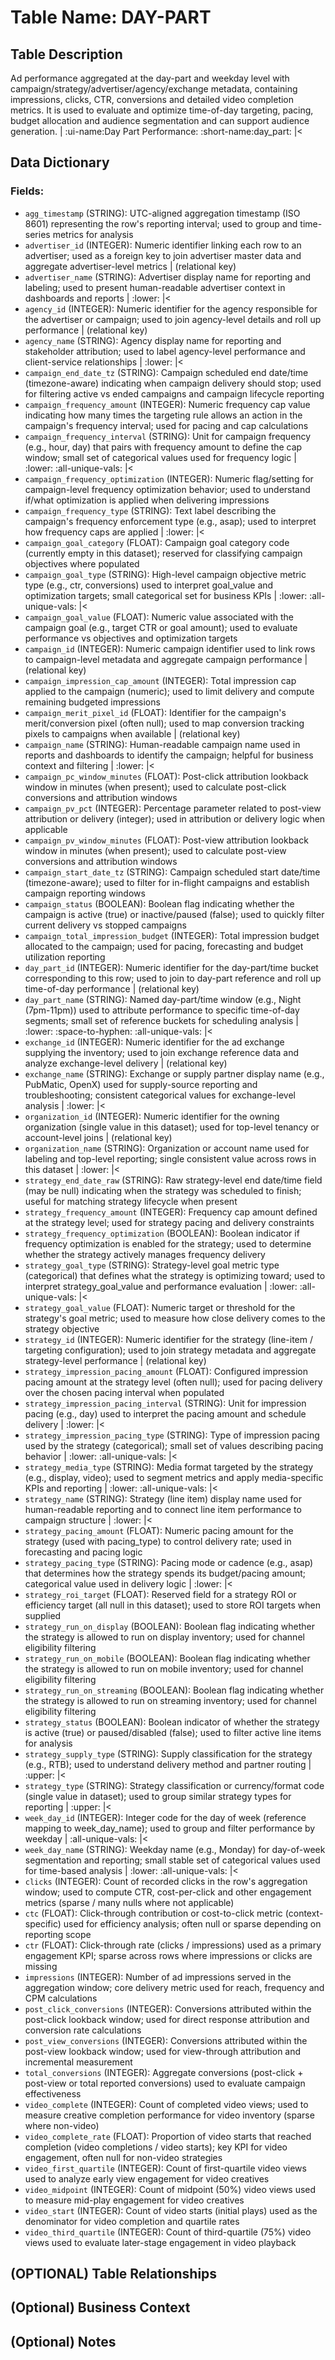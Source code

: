 # Table Name: DAY-PART

## Table Description
Ad performance aggregated at the day-part and weekday level with campaign/strategy/advertiser/agency/exchange metadata, containing impressions, clicks, CTR, conversions and detailed video completion metrics. It is used to evaluate and optimize time-of-day targeting, pacing, budget allocation and audience segmentation and can support audience generation. | :ui-name:Day Part Performance: :short-name:day_part: |<

## Data Dictionary

### Fields:

- `agg_timestamp` (STRING): UTC-aligned aggregation timestamp (ISO 8601) representing the row's reporting interval; used to group and time-series metrics for analysis
- `advertiser_id` (INTEGER): Numeric identifier linking each row to an advertiser; used as a foreign key to join advertiser master data and aggregate advertiser-level metrics | (relational key)
- `advertiser_name` (STRING): Advertiser display name for reporting and labeling; used to present human-readable advertiser context in dashboards and reports | :lower: |<
- `agency_id` (INTEGER): Numeric identifier for the agency responsible for the advertiser or campaign; used to join agency-level details and roll up performance | (relational key)
- `agency_name` (STRING): Agency display name for reporting and stakeholder attribution; used to label agency-level performance and client-service relationships | :lower: |<
- `campaign_end_date_tz` (STRING): Campaign scheduled end date/time (timezone-aware) indicating when campaign delivery should stop; used for filtering active vs ended campaigns and campaign lifecycle reporting
- `campaign_frequency_amount` (INTEGER): Numeric frequency cap value indicating how many times the targeting rule allows an action in the campaign's frequency interval; used for pacing and cap calculations
- `campaign_frequency_interval` (STRING): Unit for campaign frequency (e.g., hour, day) that pairs with frequency amount to define the cap window; small set of categorical values used for frequency logic | :lower: :all-unique-vals: |<
- `campaign_frequency_optimization` (INTEGER): Numeric flag/setting for campaign-level frequency optimization behavior; used to understand if/what optimization is applied when delivering impressions
- `campaign_frequency_type` (STRING): Text label describing the campaign's frequency enforcement type (e.g., asap); used to interpret how frequency caps are applied | :lower: |<
- `campaign_goal_category` (FLOAT): Campaign goal category code (currently empty in this dataset); reserved for classifying campaign objectives where populated
- `campaign_goal_type` (STRING): High-level campaign objective metric type (e.g., ctr, conversions) used to interpret goal_value and optimization targets; small categorical set for business KPIs | :lower: :all-unique-vals: |<
- `campaign_goal_value` (FLOAT): Numeric value associated with the campaign goal (e.g., target CTR or goal amount); used to evaluate performance vs objectives and optimization targets
- `campaign_id` (INTEGER): Numeric campaign identifier used to link rows to campaign-level metadata and aggregate campaign performance | (relational key)
- `campaign_impression_cap_amount` (INTEGER): Total impression cap applied to the campaign (numeric); used to limit delivery and compute remaining budgeted impressions
- `campaign_merit_pixel_id` (FLOAT): Identifier for the campaign's merit/conversion pixel (often null); used to map conversion tracking pixels to campaigns when available | (relational key)
- `campaign_name` (STRING): Human-readable campaign name used in reports and dashboards to identify the campaign; helpful for business context and filtering | :lower: |<
- `campaign_pc_window_minutes` (FLOAT): Post-click attribution lookback window in minutes (when present); used to calculate post-click conversions and attribution windows
- `campaign_pv_pct` (INTEGER): Percentage parameter related to post-view attribution or delivery (integer); used in attribution or delivery logic when applicable
- `campaign_pv_window_minutes` (FLOAT): Post-view attribution lookback window in minutes (when present); used to calculate post-view conversions and attribution windows
- `campaign_start_date_tz` (STRING): Campaign scheduled start date/time (timezone-aware); used to filter for in-flight campaigns and establish campaign reporting windows
- `campaign_status` (BOOLEAN): Boolean flag indicating whether the campaign is active (true) or inactive/paused (false); used to quickly filter current delivery vs stopped campaigns
- `campaign_total_impression_budget` (INTEGER): Total impression budget allocated to the campaign; used for pacing, forecasting and budget utilization reporting
- `day_part_id` (INTEGER): Numeric identifier for the day-part/time bucket corresponding to this row; used to join to day-part reference and roll up time-of-day performance | (relational key)
- `day_part_name` (STRING): Named day-part/time window (e.g., Night (7pm-11pm)) used to attribute performance to specific time-of-day segments; small set of reference buckets for scheduling analysis | :lower: :space-to-hyphen: :all-unique-vals: |<
- `exchange_id` (INTEGER): Numeric identifier for the ad exchange supplying the inventory; used to join exchange reference data and analyze exchange-level delivery | (relational key)
- `exchange_name` (STRING): Exchange or supply partner display name (e.g., PubMatic, OpenX) used for supply-source reporting and troubleshooting; consistent categorical values for exchange-level analysis | :lower: |<
- `organization_id` (INTEGER): Numeric identifier for the owning organization (single value in this dataset); used for top-level tenancy or account-level joins | (relational key)
- `organization_name` (STRING): Organization or account name used for labeling and top-level reporting; single consistent value across rows in this dataset | :lower: |<
- `strategy_end_date_raw` (STRING): Raw strategy-level end date/time field (may be null) indicating when the strategy was scheduled to finish; useful for matching strategy lifecycle when present
- `strategy_frequency_amount` (INTEGER): Frequency cap amount defined at the strategy level; used for strategy pacing and delivery constraints
- `strategy_frequency_optimization` (BOOLEAN): Boolean indicator if frequency optimization is enabled for the strategy; used to determine whether the strategy actively manages frequency delivery
- `strategy_goal_type` (STRING): Strategy-level goal metric type (categorical) that defines what the strategy is optimizing toward; used to interpret strategy_goal_value and performance evaluation | :lower: :all-unique-vals: |<
- `strategy_goal_value` (FLOAT): Numeric target or threshold for the strategy's goal metric; used to measure how close delivery comes to the strategy objective
- `strategy_id` (INTEGER): Numeric identifier for the strategy (line-item / targeting configuration); used to join strategy metadata and aggregate strategy-level performance | (relational key)
- `strategy_impression_pacing_amount` (FLOAT): Configured impression pacing amount at the strategy level (often null); used for pacing delivery over the chosen pacing interval when populated
- `strategy_impression_pacing_interval` (STRING): Unit for impression pacing (e.g., day) used to interpret the pacing amount and schedule delivery | :lower: |<
- `strategy_impression_pacing_type` (STRING): Type of impression pacing used by the strategy (categorical); small set of values describing pacing behavior | :lower: :all-unique-vals: |<
- `strategy_media_type` (STRING): Media format targeted by the strategy (e.g., display, video); used to segment metrics and apply media-specific KPIs and reporting | :lower: :all-unique-vals: |<
- `strategy_name` (STRING): Strategy (line item) display name used for human-readable reporting and to connect line item performance to campaign structure | :lower: |<
- `strategy_pacing_amount` (FLOAT): Numeric pacing amount for the strategy (used with pacing_type) to control delivery rate; used in forecasting and pacing logic
- `strategy_pacing_type` (STRING): Pacing mode or cadence (e.g., asap) that determines how the strategy spends its budget/pacing amount; categorical value used in delivery logic | :lower: |<
- `strategy_roi_target` (FLOAT): Reserved field for a strategy ROI or efficiency target (all null in this dataset); used to store ROI targets when supplied
- `strategy_run_on_display` (BOOLEAN): Boolean flag indicating whether the strategy is allowed to run on display inventory; used for channel eligibility filtering
- `strategy_run_on_mobile` (BOOLEAN): Boolean flag indicating whether the strategy is allowed to run on mobile inventory; used for channel eligibility filtering
- `strategy_run_on_streaming` (BOOLEAN): Boolean flag indicating whether the strategy is allowed to run on streaming inventory; used for channel eligibility filtering
- `strategy_status` (BOOLEAN): Boolean indicator of whether the strategy is active (true) or paused/disabled (false); used to filter active line items for analysis
- `strategy_supply_type` (STRING): Supply classification for the strategy (e.g., RTB); used to understand delivery method and partner routing | :upper: |<
- `strategy_type` (STRING): Strategy classification or currency/format code (single value in dataset); used to group similar strategy types for reporting | :upper: |<
- `week_day_id` (INTEGER): Integer code for the day of week (reference mapping to week_day_name); used to group and filter performance by weekday | :all-unique-vals: |<
- `week_day_name` (STRING): Weekday name (e.g., Monday) for day-of-week segmentation and reporting; small stable set of categorical values used for time-based analysis | :lower: :all-unique-vals: |<
- `clicks` (INTEGER): Count of recorded clicks in the row's aggregation window; used to compute CTR, cost-per-click and other engagement metrics (sparse / many nulls where not applicable)
- `ctc` (FLOAT): Click-through contribution or cost-to-click metric (context-specific) used for efficiency analysis; often null or sparse depending on reporting scope
- `ctr` (FLOAT): Click-through rate (clicks / impressions) used as a primary engagement KPI; sparse across rows where impressions or clicks are missing
- `impressions` (INTEGER): Number of ad impressions served in the aggregation window; core delivery metric used for reach, frequency and CPM calculations
- `post_click_conversions` (INTEGER): Conversions attributed within the post-click lookback window; used for direct response attribution and conversion rate calculations
- `post_view_conversions` (INTEGER): Conversions attributed within the post-view lookback window; used for view-through attribution and incremental measurement
- `total_conversions` (INTEGER): Aggregate conversions (post-click + post-view or total reported conversions) used to evaluate campaign effectiveness
- `video_complete` (INTEGER): Count of completed video views; used to measure creative completion performance for video inventory (sparse where non-video)
- `video_complete_rate` (FLOAT): Proportion of video starts that reached completion (video completions / video starts); key KPI for video engagement, often null for non-video strategies
- `video_first_quartile` (INTEGER): Count of first-quartile video views used to analyze early view engagement for video creatives
- `video_midpoint` (INTEGER): Count of midpoint (50%) video views used to measure mid-play engagement for video creatives
- `video_start` (INTEGER): Count of video starts (initial plays) used as the denominator for video completion and quartile rates
- `video_third_quartile` (INTEGER): Count of third-quartile (75%) video views used to evaluate later-stage engagement in video playback

## (OPTIONAL) Table Relationships

## (Optional) Business Context

## (Optional) Notes

